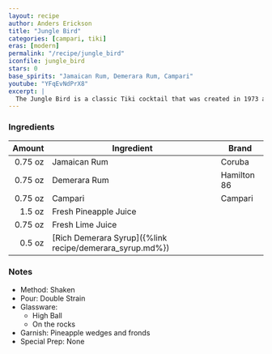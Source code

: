 ```yaml
---
layout: recipe
author: Anders Erickson
title: "Jungle Bird"
categories: [campari, tiki]
eras: [modern]
permalink: "/recipe/jungle_bird"
iconfile: jungle_bird
stars: 0
base_spirits: "Jamaican Rum, Demerara Rum, Campari"
youtube: "YFqEvNdPrX8"
excerpt: |
  The Jungle Bird is a classic Tiki cocktail that was created in 1973 at the Aviary Bar in the Kuala Lumpur Hilton. It's a complex and balanced drink that combines the flavors of dark rum, Campari, pineapple juice, lime juice, and simple syrup.
---
```


### Ingredients

|  Amount | Ingredient                                               | Brand       |
| ------: | -------------------------------------------------------- | ----------- |
| 0.75 oz | Jamaican Rum                                             | Coruba      |
| 0.75 oz | Demerara Rum                                             | Hamilton 86 |
| 0.75 oz | Campari                                                  | Campari     |
|  1.5 oz | Fresh Pineapple Juice                                    |
| 0.75 oz | Fresh Lime Juice                                         |
|  0.5 oz | [Rich Demerara Syrup]({%link recipe/demerara_syrup.md%}) |

### Notes

- Method: Shaken
- Pour: Double Strain
- Glassware:
  - High Ball
  - On the rocks
- Garnish: Pineapple wedges and fronds
- Special Prep: None
